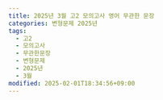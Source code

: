 ```yaml
---
title: 2025년 3월 고2 모의고사 영어 무관한 문장
categories: 변형문제 2025년
tags:
  - 고2
  - 모의고사
  - 무관한문장
  - 변형문제
  - 2025년
  - 3월
modified: 2025-02-01T18:34:56+09:00
---
```

